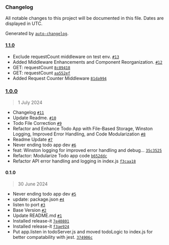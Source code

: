 ### Changelog

All notable changes to this project will be documented in this file. Dates are displayed in UTC.

Generated by [`auto-changelog`](https://github.com/CookPete/auto-changelog).

#### [1.1.0](https://github.com/HashirAKB/Never-Ending-Todo-App/compare/1.0.0...1.1.0)

- Exclude requestCount middleware on test env. [`#13`](https://github.com/HashirAKB/Never-Ending-Todo-App/pull/13)
- Added Middleware Enhancements and Component Reorganization. [`#12`](https://github.com/HashirAKB/Never-Ending-Todo-App/pull/12)
- GET: requestCount [`8c89418`](https://github.com/HashirAKB/Never-Ending-Todo-App/commit/8c8941898ad849f1ff3ca25c7df515b76775cb65)
- GET: requestCount [`aa552ef`](https://github.com/HashirAKB/Never-Ending-Todo-App/commit/aa552ef52b5efa7eece17f934961652e1a0f449c)
- Added Request Counter Middleware [`81da994`](https://github.com/HashirAKB/Never-Ending-Todo-App/commit/81da994b0892c526ebb7087bc9b3222ddec825ee)

### [1.0.0](https://github.com/HashirAKB/Never-Ending-Todo-App/compare/0.1.0...1.0.0)

> 1 July 2024

- Changelog [`#11`](https://github.com/HashirAKB/Never-Ending-Todo-App/pull/11)
- Update Readme. [`#10`](https://github.com/HashirAKB/Never-Ending-Todo-App/pull/10)
- Todo File Correction [`#9`](https://github.com/HashirAKB/Never-Ending-Todo-App/pull/9)
- Refactor and Enhance Todo App with File-Based Storage, Winston Logging, Improved Error Handling, and Code Modularization [`#8`](https://github.com/HashirAKB/Never-Ending-Todo-App/pull/8)
- Readme Update [`#7`](https://github.com/HashirAKB/Never-Ending-Todo-App/pull/7)
- Never ending todo app dev [`#6`](https://github.com/HashirAKB/Never-Ending-Todo-App/pull/6)
- feat: Winston logging for improved error handling and debug… [`35c3525`](https://github.com/HashirAKB/Never-Ending-Todo-App/commit/35c35259f2ca318a33cb7ea0e60d604c0943a715)
- Refactor: Modularize Todo app code [`b652ddc`](https://github.com/HashirAKB/Never-Ending-Todo-App/commit/b652ddc6425bdd1249a671547f23ed8f0ee7ceb2)
- Refactor API error handling and logging in index.js [`f3caa18`](https://github.com/HashirAKB/Never-Ending-Todo-App/commit/f3caa186e95e28c629213a4a167d791f01a0c6eb)

#### 0.1.0

> 30 June 2024

- Never ending todo app dev [`#5`](https://github.com/HashirAKB/Never-Ending-Todo-App/pull/5)
- update: package.json [`#4`](https://github.com/HashirAKB/Never-Ending-Todo-App/pull/4)
- listen to port [`#3`](https://github.com/HashirAKB/Never-Ending-Todo-App/pull/3)
- Base Version [`#2`](https://github.com/HashirAKB/Never-Ending-Todo-App/pull/2)
- Update README.md [`#1`](https://github.com/HashirAKB/Never-Ending-Todo-App/pull/1)
- Installed release-it [`7e40801`](https://github.com/HashirAKB/Never-Ending-Todo-App/commit/7e40801f3c772aa9c77ab0c4d44d567d86ad2f55)
- Installed release-it [`f3ae924`](https://github.com/HashirAKB/Never-Ending-Todo-App/commit/f3ae924730a153561eee744a1493bb5d2bcc04de)
- Put app.listen in todoServer.js and moved todoLogic to index.js for better compatability with jest. [`374906c`](https://github.com/HashirAKB/Never-Ending-Todo-App/commit/374906c39a3c7afe06aaaf53a718487fbb7c3673)
